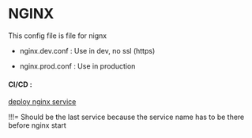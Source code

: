 # NGINX 
This config file is file for nignx 

- nginx.dev.conf : Use in dev, no ssl (https)

- nginx.prod.conf : Use in production

#### CI/CD : 
[deploy nginx service](../.github/workflows/nginx.yml)

!!!= Should be the last service because the service name has to be there before nginx start
